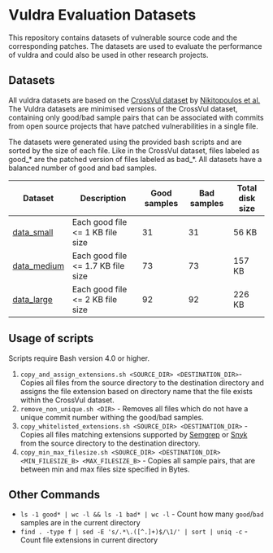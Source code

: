 # Vuldra Evaluation Datasets

This repository contains datasets of vulnerable source code and the corresponding patches. The datasets are used to
evaluate the performance of vuldra and could also be used in other research projects.

## Datasets

All vuldra datasets are based on the [CrossVul dataset](https://zenodo.org/records/4734050)
by [Nikitopoulos et al.](https://dl.acm.org/doi/10.1145/3468264.3473122) The Vuldra datasets are minimised versions of
the CrossVul dataset, containing only good/bad sample pairs that can be associated with commits from open source
projects that have patched vulnerabilities in a single file.

The datasets were generated using the provided bash scripts and are sorted by the size of each file. Like in the
CrossVul dataset, files labeled as good_* are the patched
version of files labeled as bad_*. All datasets have a balanced number of good and bad samples.

| Dataset                    | Description                        | Good samples | Bad samples | Total disk size |
|----------------------------|------------------------------------|--------------|-------------|-----------------|
| [data_small](data_small)   | Each good file <= 1 KB file size   | 31           | 31          | 56 KB           |
| [data_medium](data_medium) | Each good file <= 1.7 KB file size | 73           | 73          | 157 KB          |
| [data_large](data_large)   | Each good file <= 2 KB file size   | 92           | 92          | 226 KB          |

## Usage of scripts

Scripts require Bash version 4.0 or higher.

1. `copy_and_assign_extensions.sh <SOURCE_DIR> <DESTINATION_DIR>`- Copies all files from the source
   directory to the destination directory and assigns the file extension based on directory name that the file exists
   within the CrossVul dataset.
2. `remove_non_unique.sh <DIR>` - Removes all files which do not have a unique commit number withing the good/bad
   samples.
3. `copy_whitelisted_extensions.sh <SOURCE_DIR> <DESTINATION_DIR>` - Copies all files matching extensions
   supported by [Semgrep](https://semgrep.dev/docs/supported-languages/)
   or [Snyk](https://docs.snyk.io/scan-using-snyk/supported-languages-and-frameworks) from the source directory to the
   destination directory.
4. `copy_min_max_filesize.sh <SOURCE_DIR> <DESTINATION_DIR> <MIN_FILESIZE_B> <MAX_FILESIZE_B>` - Copies all sample
   pairs, that are between min and max files size specified in Bytes.

## Other Commands

- `ls -1 good* | wc -l && ls -1 bad* | wc -l` - Count how many `good`/`bad` samples are in the current directory
- `find . -type f | sed -E 's/.*\.([^.]+)$/\1/' | sort | uniq -c` - Count file extensions in current directory
